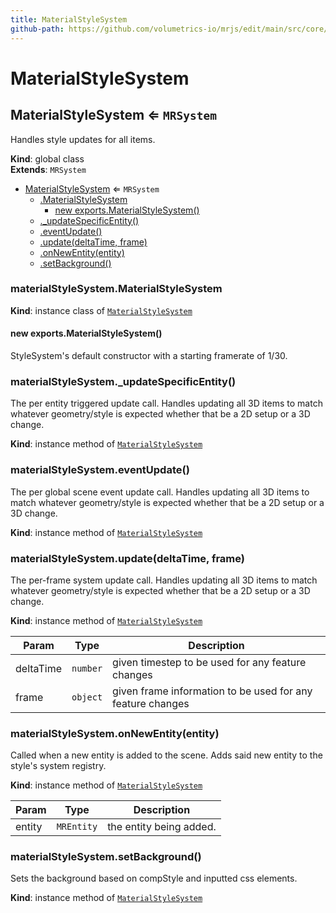 ```yaml
---
title: MaterialStyleSystem
github-path: https://github.com/volumetrics-io/mrjs/edit/main/src/core/componentSystems/MaterialStyleSystem.js
---
```

# MaterialStyleSystem

<a name="MaterialStyleSystem"></a>

## MaterialStyleSystem ⇐ <code>MRSystem</code>
Handles style updates for all items.

**Kind**: global class  
**Extends**: <code>MRSystem</code>  

* [MaterialStyleSystem](#MaterialStyleSystem) ⇐ <code>MRSystem</code>
    * [.MaterialStyleSystem](#MaterialStyleSystem+MaterialStyleSystem)
        * [new exports.MaterialStyleSystem()](#new_MaterialStyleSystem+MaterialStyleSystem_new)
    * [._updateSpecificEntity()](#MaterialStyleSystem+_updateSpecificEntity)
    * [.eventUpdate()](#MaterialStyleSystem+eventUpdate)
    * [.update(deltaTime, frame)](#MaterialStyleSystem+update)
    * [.onNewEntity(entity)](#MaterialStyleSystem+onNewEntity)
    * [.setBackground()](#MaterialStyleSystem+setBackground)

<a name="MaterialStyleSystem+MaterialStyleSystem"></a>

### materialStyleSystem.MaterialStyleSystem
**Kind**: instance class of [<code>MaterialStyleSystem</code>](#MaterialStyleSystem)  
<a name="new_MaterialStyleSystem+MaterialStyleSystem_new"></a>

#### new exports.MaterialStyleSystem()
StyleSystem's default constructor with a starting framerate of 1/30.

<a name="MaterialStyleSystem+_updateSpecificEntity"></a>

### materialStyleSystem.\_updateSpecificEntity()
The per entity triggered update call. Handles updating all 3D items to match whatever geometry/style is expected whether that be a 2D setup or a 3D change.

**Kind**: instance method of [<code>MaterialStyleSystem</code>](#MaterialStyleSystem)  
<a name="MaterialStyleSystem+eventUpdate"></a>

### materialStyleSystem.eventUpdate()
The per global scene event update call. Handles updating all 3D items to match whatever geometry/style is expected whether that be a 2D setup or a 3D change.

**Kind**: instance method of [<code>MaterialStyleSystem</code>](#MaterialStyleSystem)  
<a name="MaterialStyleSystem+update"></a>

### materialStyleSystem.update(deltaTime, frame)
The per-frame system update call. Handles updating all 3D items to match whatever geometry/style is expected whether that be a 2D setup or a 3D change.

**Kind**: instance method of [<code>MaterialStyleSystem</code>](#MaterialStyleSystem)  

| Param | Type | Description |
| --- | --- | --- |
| deltaTime | <code>number</code> | given timestep to be used for any feature changes |
| frame | <code>object</code> | given frame information to be used for any feature changes |

<a name="MaterialStyleSystem+onNewEntity"></a>

### materialStyleSystem.onNewEntity(entity)
Called when a new entity is added to the scene. Adds said new entity to the style's system registry.

**Kind**: instance method of [<code>MaterialStyleSystem</code>](#MaterialStyleSystem)  

| Param | Type | Description |
| --- | --- | --- |
| entity | <code>MREntity</code> | the entity being added. |

<a name="MaterialStyleSystem+setBackground"></a>

### materialStyleSystem.setBackground()
Sets the background based on compStyle and inputted css elements.

**Kind**: instance method of [<code>MaterialStyleSystem</code>](#MaterialStyleSystem)  
